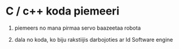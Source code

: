 # C / c++ koda piemeeri

1) piemeers no mana pirmaa servo baazeetaa robota

2) dala no koda, ko biju rakstiijis darbojoties ar Id Software engine
